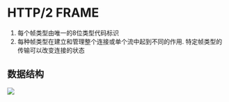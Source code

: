 # HTTP/2 FRAME

1. 每个帧类型由唯一的8位类型代码标识
2. 每种帧类型在建立和管理整个连接或单个流中起到不同的作用.  特定帧类型的传输可以改变连接的状态

## 数据结构

![](https://open-chen.oss-cn-hangzhou.aliyuncs.com/open/img/2019/April/http2_frame_structure.jpg)


